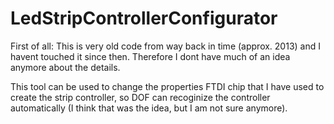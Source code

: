 # LedStripControllerConfigurator

First of all: This is very old code from way back in time (approx. 2013) and I havent touched it since then. Therefore I dont have much of an idea anymore about the details.

This tool can be used to change the properties FTDI chip that I have used to create the strip controller, so DOF can recoginize the controller automatically (I think that was the idea, but I am not sure anymore).

